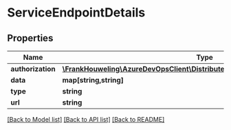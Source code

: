 # ServiceEndpointDetails

## Properties
Name | Type | Description | Notes
------------ | ------------- | ------------- | -------------
**authorization** | [**\FrankHouweling\AzureDevOpsClient\DistributedTask\Model\EndpointAuthorization**](EndpointAuthorization.md) |  | [optional] 
**data** | **map[string,string]** |  | [optional] 
**type** | **string** |  | [optional] 
**url** | **string** |  | [optional] 

[[Back to Model list]](../README.md#documentation-for-models) [[Back to API list]](../README.md#documentation-for-api-endpoints) [[Back to README]](../README.md)


